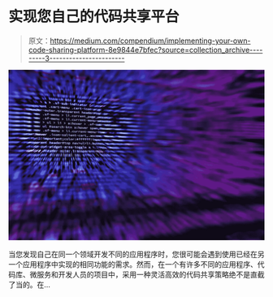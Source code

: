 # 实现您自己的代码共享平台

> 原文：<https://medium.com/compendium/implementing-your-own-code-sharing-platform-8e9844e7bfec?source=collection_archive---------3----------------------->

![](img/e7a86e6325151f681c1616be175f13a4.png)

当您发现自己在同一个领域开发不同的应用程序时，您很可能会遇到使用已经在另一个应用程序中实现的相同功能的需求。然而，在一个有许多不同的应用程序、代码库、微服务和开发人员的项目中，采用一种灵活高效的代码共享策略绝不是直截了当的。在…